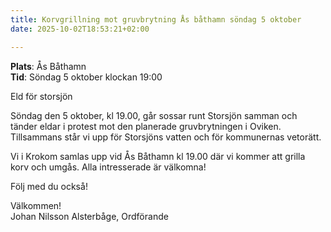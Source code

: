 ```yaml
---
title: Korvgrillning mot gruvbrytning Ås båthamn söndag 5 oktober
date: 2025-10-02T18:53:21+02:00

---
```


**Plats**: Ås Båthamn  
**Tid**: Söndag 5 oktober klockan 19:00  

Eld för storsjön

Söndag den 5 oktober, kl 19.00, går sossar runt Storsjön samman och tänder eldar i protest mot den planerade gruvbrytningen i Oviken. Tillsammans står vi upp för Storsjöns vatten och för kommunernas vetorätt.

Vi i Krokom samlas upp vid Ås Båthamn kl 19.00 där vi kommer att grilla korv och umgås. Alla intresserade är välkomna!

Följ med du också!

Välkommen!  
Johan Nilsson Alsterbåge, Ordförande
